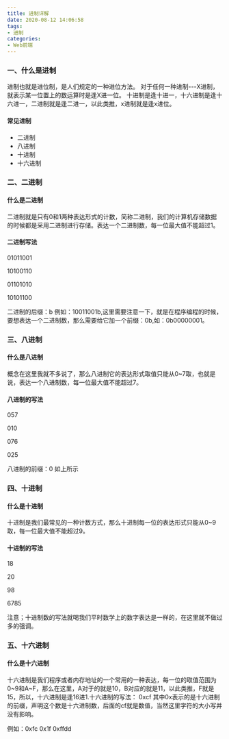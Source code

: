 ```yaml
---
title: 进制详解
date: 2020-08-12 14:06:58
tags:
- 进制
categories:
- Web前端
---
```

### 一、什么是进制
进制也就是进位制，是人们规定的一种进位方法。 对于任何一种进制---X进制，就表示某一位置上的数运算时是逢X进一位。 十进制是逢十进一，十六进制是逢十六进一，二进制就是逢二进一，以此类推，x进制就是逢x进位。

#### 常见进制

- 二进制
- 八进制
- 十进制
- 十六进制

### 二、二进制
#### 什么是二进制
二进制就是只有0和1两种表达形式的计数，简称二进制，我们的计算机存储数据的时候都是采用二进制进行存储。表达一个二进制数，每一位最大值不能超过1。

#### 二进制写法
01011001

10100110

01101010

10101100

二进制的后缀：b   例如：10011001b,这里需要注意一下，就是在程序编程的时候，要想表达一个二进制数，那么需要给它加一个前缀：0b,如：0b00000001。

### 三、八进制
#### 什么是八进制
概念在这里我就不多说了，那么八进制它的表达形式取值只能从0~7取，也就是说，表达一个八进制数，每一位最大值不能超过7。

#### 八进制的写法
057

010

076

025
            
八进制的前缀：0  如上所示

### 四、十进制
#### 什么是十进制
十进制是我们最常见的一种计数方式，那么十进制每一位的表达形式只能从0~9取，每一位最大值不能超过9。

#### 十进制的写法
18

20

98

6785

注意；十进制数的写法就喝我们平时数学上的数字表达是一样的，在这里就不做过多的强调。

### 五、十六进制
#### 什么是十六进制
十六进制是我们程序或者内存地址的一个常用的一种表达，每一位的取值范围为0~9和A~F，那么在这里，A对于的就是10，B对应的就是11，以此类推，F就是15，所以，十六进制是逢16进1.十六进制的写法： 0xcf   其中0x表示的是十六进制的前缀，声明这个数是十六进制数，后面的cf就是数值，当然这里字符的大小写并没有影响。

例如：0xfc   0x1f  0xffdd